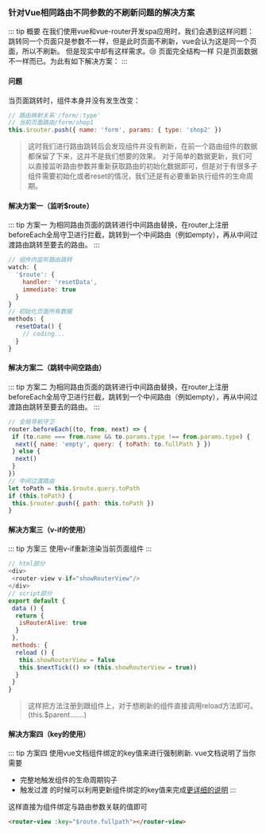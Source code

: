 ### 针对Vue相同路由不同参数的不刷新问题的解决方案

::: tip 概要
在我们使用vue和vue-router开发spa应用时，我们会遇到这样问题：跳转同一个页面只是参数不一样，但是此时页面不刷新，vue会认为这是同一个页面，所以不刷新。 但是现实中却有这样需求。:cry: 页面完全结构一样  只是页面数据不一样而已。为此有如下解决方案：
:::

#### 问题
当页面跳转时，组件本身并没有发生改变：

```js
// 路由映射关系'/form/:type'
// 当前页面路由/form/shop1
this.$router.push({ name: 'form', params: { type: 'shop2' })
```
> 这时我们进行路由跳转后会发现组件并没有刷新，在前一个路由组件的数据都保留了下来，这并不是我们想要的效果。
>对于简单的数据更新，我们可以直接监听路由参数并重新获取路由的初始化数据即可，但是对于有很多子组件需要初始化或者reset的情况，我们还是有必要重新执行组件的生命周期。


#### 解决方案一（监听$route）

::: tip 方案一
为相同路由页面的跳转进行中间路由替换，在router上注册beforeEach全局守卫进行拦截，跳转到一个中间路由（例如empty），再从中间过渡路由跳转至要去的路由。
:::

```js
// 组件内监听路由跳转
watch: {
  '$route': {
    handler: 'resetData',
    immediate: true
  }
}
// 初始化页面所有数据
methods: {
  resetData() {
    // coding...
  }
}

```



#### 解决方案二（跳转中间空路由）

::: tip 方案二
为相同路由页面的跳转进行中间路由替换，在router上注册beforeEach全局守卫进行拦截，跳转到一个中间路由（例如empty），再从中间过渡路由跳转至要去的路由。
:::

```js
// 全局导航守卫
router.beforeEach((to, from, next) => {
 if (to.name === from.name && to.params.type !== from.params.type) {
  next({ name: 'empty', query: { toPath: to.fullPath } })
 } else {
  next()
 }
})
// 中间过渡路由
let toPath = this.$route.query.toPath
if (this.toPath) {
 this.$router.push({ path: this.toPath })
}
```

#### 解决方案三（v-if的使用）

::: tip 方案三
使用v-if重新渲染当前页面组件
:::

```js
// html部分
<div>
 <router-view v-if="showRouterView"/>
</div>
// script部分
export default {
 data () {
  return {
   isRouterAlive: true
  }
 },
 methods: {
  reload () {
   this.showRouterView = false
   this.$nextTick(() => (this.showRouterView = true))
  }
 }
}
```

> 这样把方法注册到跟组件上，对于想刷新的组件直接调用reload方法即可。(this.$parent.......)

#### 解决方案四（key的使用）

::: tip 方案四
使用vue文档组件绑定的key值来进行强制刷新.
vue文档说明了当你需要
- 完整地触发组件的生命周期钩子
- 触发过渡
的时候可以利用更新组件绑定的key值来完成[更详细的说明](https://cn.vuejs.org/v2/api/#key)
:::

这样直接为组件绑定与路由参数关联的值即可

```html
<router-view :key="$route.fullpath"></router-view>
```